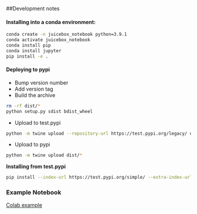 ##Development notes

#### Installing into a conda environment:

```bash
conda create -n juicebox_notebook python=3.9.1
conda activate juicebox_notebook
conda install pip
conda install jupyter
pip install -e .
```

#### Deploying to pypi

* Bump version number
*  Add version tag
*  Build the archive

```bash
rm -rf dist/*
python setup.py sdist bdist_wheel
```
* Upload to test.pypi

```bash
python -m twine upload --repository-url https://test.pypi.org/legacy/ dist/*
```

* Upload to pypi

```bash
python -m twine upload dist/*
```


**Installing from test.pypi**

```bash
pip install --index-url https://test.pypi.org/simple/ --extra-index-url https://pypi.org/simple juicebox_notebook
```


### Example Notebook

[Colab example](https://colab.research.google.com/drive/1oLrDItsMZAEQmrsXa9A7MiiMjar0aagW?usp=sharing)